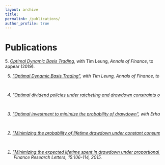 ```yaml
---
layout: archive
title: 
permalink: /publications/
author_profile: true
---
```


<!-- {% include base_path %}

{% for post in site.publications reversed %}
  {% include archive-single.html %}
{% endfor %} -->

# Publications

5\. [_Optimal Dynamic Basis Trading_](https://arxiv.org/abs/1809.05961), with Tim Leung, _Annals of Finance_, to appear (2019). 

<ol>
  <li value="5">
	<pre style="font-family:inherit"><em><em><a href="https://arxiv.org/abs/1809.05961" target="_blank">"Optimal Dynamic Basis Trading"</a>, with Tim Leung, <em>Annals of Finance</em>, to appear (2019).</pre>
  </li>
  <p><br></p>	
  <li value="4">
  	  <pre style="font-family:inherit"><em><em><a href="http://arxiv.org/abs/1806.07499" target="_blank">"Optimal dividend policies under ratcheting and drawdown constraints on dividends"</a>, with Erhan Bayraktar and Virginia Young, <em>SIAM J. Financial Mathematics</em>, 10(2):547--577, 2019.</pre>
  </li>
  <p><br></p>	
  <li value="3">
	  <pre style="font-family:inherit"><em><a href="http://arxiv.org/abs/1506.00166" target="_blank">"Optimal investment to minimize the probability of drawdown"</a></em>, with Erhan Bayraktar and Virginia Young, <em>Stochastics</em>, 88(6):946-958, 2016.</pre>				 
  </li>
  <p><br></p>
  <li value="2">
	  <pre style="font-family:inherit"><em><a href="http://arxiv.org/abs/1507.08713" target="_blank">"Minimizing the probability of lifetime drawdown under constant consumption"</a></em>, with Erhan Bayraktar and Virginia Young, <em>Insurance: Mathematics and Economics</em>, 69:210-223, 2016.</pre>
  </li>
  <p><br></p>
  <li value="1">
	 <pre style="font-family:inherit"><em><a href="http://arxiv.org/abs/1508.01914" target="_blank">"Minimizing the expected lifetime spent in drawdown under proportional consumption"</a></em>, with Erhan Bayraktar and Virginia Young,<br> <em>Finance Research Letters</em>, 15:106-114, 2015.</pre>
  </li>
</ol>